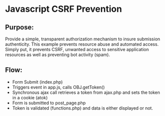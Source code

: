 # Javascript CSRF Prevention #

Purpose:
------------
Provide a simple, transparent authorization mechanism to insure submission authenticity. This example prevents resource abuse and automated access. Simply put, it prevents CSRF, unwanted access to sensitive application resources as well as preventing bot activity (spam).


Flow:
------------
*  Form Submit (index.php)
*  Triggers event in app.js, calls OBJ.getToken()
*  Synchronous ajax call retrieves a token from ajax.php and sets the token in a cookie (atok)
*  Form is submitted to post_page.php
*  Token is validated (functions.php) and data is either displayed or not.
